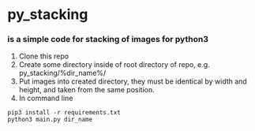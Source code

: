 # py_stacking
### is a simple code for stacking of images for python3

1. Clone this repo
2. Create some directory inside of root directory of repo, e.g. py_stacking/%dir_name%/
3. Put images into created directory, they must be identical by width and height, and taken from the same position.
4. In command line 
```
pip3 install -r requirements.txt
python3 main.py dir_name
```
